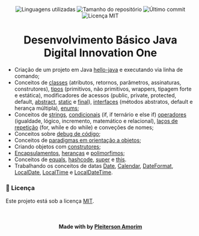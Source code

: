 <!-- Badges session -->
<p align="center">  
  <!-- languages -->
  <img src="https://img.shields.io/github/languages/count/pleiterson/java-basico?style=social" alt="Linguagens utilizadas">
  <!-- repo size -->
  <img src="https://img.shields.io/github/repo-size/Pleiterson/java-basico?style=social" alt="Tamanho do repositório">
  <!-- last commit -->
  <img src="https://img.shields.io/github/last-commit/Pleiterson/java-basico?style=social" alt="Último commit">
  <!-- licence MIT -->
  <img src="https://img.shields.io/github/license/Pleiterson/java-basico?style=social" alt="Licença MIT">
</p>


<!--About session-->
<h1 align="center">Desenvolvimento Básico Java<br>Digital Innovation One</h1>

- Criação de um projeto em Java [hello-java](https://github.com/Pleiterson/java-basico/tree/master/hello-java) e executando via linha de comando;
- Conceitos de [classes](https://github.com/Pleiterson/java-basico/tree/master/src/main/classes) (atributos, retornos, parâmetros, assinaturas, construtores), [tipos](https://github.com/Pleiterson/java-basico/tree/master/src/main/tipos) (primitivos, não primitivos, wrappers, tipagem forte e estática), modificadores de acessos (public, private, protected, default, [abstract](https://github.com/Pleiterson/java-basico/tree/master/src/main/abstracts), [static](https://github.com/Pleiterson/java-basico/tree/master/src/main/statics) e [final](https://github.com/Pleiterson/java-basico/tree/master/src/main/finals)), [interfaces](https://github.com/Pleiterson/java-basico/tree/master/src/main/interfaces) (métodos abstratos, default e herança múltipla), [enums](https://github.com/Pleiterson/java-basico/tree/master/src/main/enums);
- Conceitos de [strings](https://github.com/Pleiterson/java-basico/tree/master/src/main/strings), [condicionais](https://github.com/Pleiterson/java-basico/tree/master/src/main/condicionais) (if, if ternário e else if) [operadores](https://github.com/Pleiterson/java-basico/tree/master/src/main/operadores) (igualdade, lógico, incremento, matemático e relacional), [laços de repetição](https://github.com/Pleiterson/java-basico/tree/master/src/main/condicionais) (for, while e do while) e conveções de nomes;
- Conceitos sobre [debug de código](https://github.com/Pleiterson/java-basico/tree/master/debug-de-codigo/src/main);
- Conceitos de [paradigmas em orientação a objetos](https://github.com/Pleiterson/java-basico/tree/master/paradigma-oo);
- Criando objetos com [construtores](https://github.com/Pleiterson/java-basico/tree/master/construtores);
- [Encapsulamentos](https://github.com/Pleiterson/java-basico/tree/master/encapsulamento), [heranças](https://github.com/Pleiterson/java-basico/tree/master/heranca) e [polimorfimos](https://github.com/Pleiterson/java-basico/tree/master/heranca/exemplo003);
- Conceitos de [equals](https://github.com/Pleiterson/java-basico/tree/master/caracteristicas%20oo/equals), [hashcode](https://github.com/Pleiterson/java-basico/tree/master/caracteristicas%20oo/hashcode), [super](https://github.com/Pleiterson/java-basico/tree/master/caracteristicas%20oo/super) e [this](https://github.com/Pleiterson/java-basico/tree/master/caracteristicas%20oo/this).
- Trabalhando os conceitos de datas [Date](https://github.com/Pleiterson/java-basico/tree/master/trabalhando-com-datas/javaDate), [Calendar](https://github.com/Pleiterson/java-basico/tree/master/trabalhando-com-datas/javaCalendar), [DateFormat](https://github.com/Pleiterson/java-basico/tree/master/trabalhando-com-datas/javaDateFormat), [LocalDate](https://github.com/Pleiterson/java-basico/tree/master/trabalhando-com-datas/javaLocalDate), [LocalTime](https://github.com/Pleiterson/java-basico/tree/master/trabalhando-com-datas/javaLocalTime) e [LocalDateTime](https://github.com/Pleiterson/java-basico/tree/master/trabalhando-com-datas/javaLocalDateTime).


<!--License session-->
<h3>📝 Licença</h3>

Este projeto está sob a licença [MIT](./LICENSE).


<!--Bottom session-->
<br><h4 align=center>Made with by <a target="_blank" href="https://pleiterson.vercel.app" >Pleiterson Amorim</a></h4>
